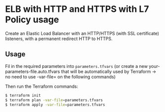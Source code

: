 # ELB with HTTP and HTTPS with L7 Policy usage

Create an Elastic Load Balancer with an HTTP/HTTPS (with SSL certificate) listeners, with a permanent redirect HTTP to HTTPS.

## Usage

Fil in the required parameters into `parameters.tfvars` (or create a new your-parameters-file.auto.tfvars that will be automatically used by Terraform -> no need to use -var-file= on the following commands)

Then run the Terraform commands:

```bash
$ terraform init
$ terraform plan -var-file=parameters.tfvars
$ terraform apply -var-file=parameters.tfvars
```
